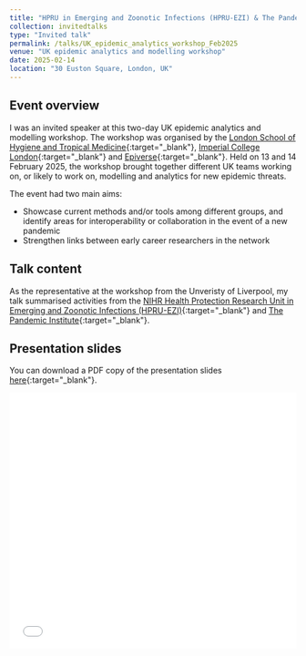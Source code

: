```yaml
---
title: "HPRU in Emerging and Zoonotic Infections (HPRU-EZI) & The Pandemic Institute"
collection: invitedtalks
type: "Invited talk"
permalink: /talks/UK_epidemic_analytics_workshop_Feb2025
venue: "UK epidemic analytics and modelling workshop"
date: 2025-02-14
location: "30 Euston Square, London, UK"
---
```


## Event overview
I was an invited speaker at this two-day UK epidemic analytics and modelling workshop. The workshop was organised by the [London School of Hygiene and Tropical Medicine](https://www.lshtm.ac.uk){:target="_blank"}, [Imperial College London](https://www.imperial.ac.uk){:target="_blank"} and [Epiverse](https://data.org/initiatives/epiverse/){:target="_blank"}. Held on 13 and 14 February 2025, the workshop brought together different UK teams working on, or likely to work on, modelling and analytics for new epidemic threats. 
 
The event had two main aims:

* Showcase current methods and/or tools among different groups, and identify areas for interoperability or collaboration in the event of a new pandemic
* Strengthen links between early career researchers in the network

## Talk content
As the representative at the workshop from the Unveristy of Liverpool, my talk summarised activities from the [NIHR Health Protection Research Unit in Emerging and Zoonotic Infections (HPRU-EZI)](http://hpruezi.nihr.ac.uk){:target="_blank"} and [The Pandemic Institute](https://www.thepandemicinstitute.org){:target="_blank"}.

<!-- <figure>
  <img src="/images/TalkImages/UniOfOxford_MathBioEcologySeminar_May2024_TalkPhoto.jpeg" alt="Presenting photo"/>
</figure> -->

## Presentation slides
You can download a PDF copy of the presentation slides [here](/files/TalkSlides/2025-02-14-UoL_HPRUEZI_TPI_slideset.pdf){:target="_blank"}.
<iframe src="/files/TalkSlides/2025-02-14-UoL_HPRUEZI_TPI_slideset.pdf" width="100%" height="450" frameborder="no" border="0" marginwidth="0" marginheight="0"></iframe>
